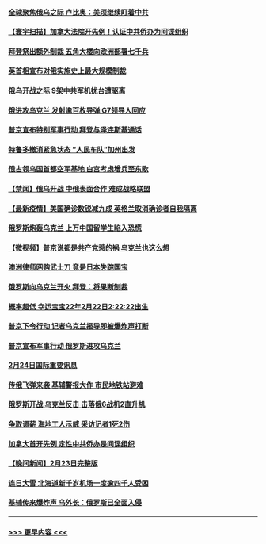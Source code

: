 #### [全球聚焦俄乌之际 卢比奥：美须继续盯着中共](../pages/prog202/a103356779.md?t=02250550) 
#### [【寰宇扫描】加拿大法院开先例！认证中共侨办为间谍组织](../pages/prog202/a103356746.md?t=02250550) 
#### [拜登祭出额外制裁 五角大楼向欧洲部署七千兵](../pages/prog202/a103356717.md?t=02250550) 
#### [英首相宣布对俄实施史上最大规模制裁](../pages/prog202/a103356646.md?t=02250550) 
#### [俄乌开战之际 9架中共军机扰台遭驱离](../pages/prog202/a103356675.md?t=02250550) 
#### [俄进攻乌克兰 发射逾百枚导弹 G7领导人回应](../pages/prog202/a103356455.md?t=02250550) 
#### [普京宣布特别军事行动 拜登与泽连斯基通话](../pages/prog202/a103356507.md?t=02250550) 
#### [特鲁多撤消紧急状态 “人民车队”加州出发](../pages/prog202/a103356529.md?t=02250550) 
#### [俄占领乌国首都空军基地 白宫考虑增兵至东欧](../pages/prog202/a103356389.md?t=02250550) 
#### [【禁闻】俄乌开战 中俄表面合作 难成战略联盟](../pages/prog202/a103356471.md?t=02250550) 
#### [【最新疫情】美国确诊数锐减九成 英格兰取消确诊者自我隔离](../pages/prog202/a103356486.md?t=02250550) 
#### [俄罗斯炮轰乌克兰 上万中国留学生陷入恐慌](../pages/prog202/a103356419.md?t=02250550) 
#### [【微视频】普京说都是共产党惹的祸 乌克兰也这么想](../pages/prog202/a103356392.md?t=02250550) 
#### [澳洲律师网购武士刀 竟是日本失踪国宝](../pages/prog202/a103356287.md?t=02250550) 
#### [俄罗斯向乌克兰开火 拜登：将果断制裁](../pages/prog202/a103356251.md?t=02250550) 
#### [概率超低 幸运宝宝22年2月22日2:22:22出生](../pages/prog202/a103356320.md?t=02250550) 
#### [普京下令行动 记者乌克兰报导即被爆炸声打断](../pages/prog202/a103356292.md?t=02250550) 
#### [普京宣布军事行动 俄罗斯进攻乌克兰](../pages/prog202/a103356265.md?t=02250550) 
#### [2月24日国际重要讯息](../pages/prog202/a103356273.md?t=02250550) 
#### [传俄飞弹来袭 基辅警报大作 市民地铁站避难](../pages/prog202/a103356234.md?t=02250550) 
#### [俄罗斯开战 乌克兰反击 击落俄6战机2直升机](../pages/prog202/a103356145.md?t=02250550) 
#### [争取调薪 海地工人示威 采访记者1死2伤](../pages/prog202/a103356116.md?t=02250550) 
#### [加拿大首开先例 定性中共侨办是间谍组织](../pages/prog202/a103356089.md?t=02250550) 
#### [【晚间新闻】2月23日完整版](../pages/prog202/a103355977.md?t=02250550) 
#### [连日大雪 北海道新千岁机场一度逾四千人受困](../pages/prog202/a103356098.md?t=02250550) 
#### [基辅传来爆炸声 乌外长：俄罗斯已全面入侵](../pages/prog202/a103356086.md?t=02250550) 

----
#### [ >>> 更早内容 <<< ](../indexes/prog202-earlier.md)
